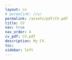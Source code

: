 ```yaml
---
layout: cv
# permalink: /cv/
permalink: /assets/pdf/CV.pdf
title: CV
nav: true
nav_order: 4
cv_pdf: CV.pdf
description: My CV.
toc:
sidebar: left
---
```

